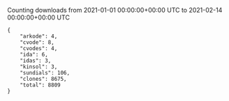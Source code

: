 
Counting downloads from 2021-01-01 00:00:00+00:00 UTC to 2021-02-14 00:00:00+00:00 UTC

```
{
    "arkode": 4,
    "cvode": 8,
    "cvodes": 4,
    "ida": 6,
    "idas": 3,
    "kinsol": 3,
    "sundials": 106,
    "clones": 8675,
    "total": 8809
}
```
